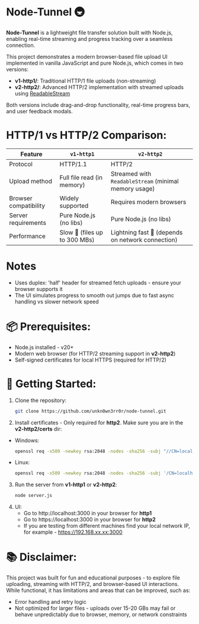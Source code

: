 # Node-Tunnel 🚇
**Node-Tunnel** is a lightweight file transfer solution built with Node.js, enabling real-time streaming and progress tracking over a seamless connection.

This project demonstrates a modern browser-based file upload UI implemented in vanilla JavaScript and pure Node.js, which comes in two versions:
- **v1-http1/**: Traditional HTTP/1 file uploads (non-streaming)
- **v2-http2/**: Advanced HTTP/2 implementation with streamed uploads using [ReadableStream](https://streams.spec.whatwg.org/)
  
Both versions include drag-and-drop functionality, real-time progress bars, and user feedback modals.

# HTTP/1 vs HTTP/2 Comparison:


| Feature                          | `v1-http1`                       | `v2-http2`                                                |
|----------------------------------|----------------------------------|-----------------------------------------------------------|
| Protocol                         | HTTP/1.1                         | HTTP/2                                                    |
| Upload method                    | Full file read (in memory)       | Streamed with `ReadableStream` (minimal memory usage)     |
| Browser compatibility            | Widely supported                 | Requires modern browsers                                  |
| Server requirements              | Pure Node.js (no libs)           | Pure Node.js (no libs)                                    |
| Performance                      | Slow 🐢 (files up to 300 MBs)    | Lightning fast  🚈  (depends on network connection)      |


# Notes
- Uses duplex: 'half' header for streamed fetch uploads - ensure your browser supports it
- The UI simulates progress to smooth out jumps due to fast async handling vs slower network speed

# 📦 Prerequisites:
- Node.js installed - v20+
- Modern web browser (for HTTP/2 streaming support in **v2-http2**)
- Self-signed certificates for local HTTPS (required for HTTP/2)

# 🚀 Getting Started:

1. Clone the repository:
   ```bash
   git clone https://github.com/unkn0wn3rr0r/node-tunnel.git
2. Install certificates - Only required for **http2**. Make sure you are in the **v2-http2/certs** dir:

- Windows:
   ```bash
   openssl req -x509 -newkey rsa:2048 -nodes -sha256 -subj "//CN=localhost" -keyout localhost-privkey.pem -out localhost-cert.pem
   ```
- Linux:
   ```bash
   openssl req -x509 -newkey rsa:2048 -nodes -sha256 -subj '/CN=localhost' -keyout localhost-privkey.pem -out localhost-cert.pem
3. Run the server from **v1-http1** or **v2-http2**:
   ```bash
   node server.js
4. UI:
   - Go to http://localhost:3000 in your browser for **http1**
   - Go to https://localhost:3000 in your browser for **http2**
   - If you are testing from different machines find your local network IP, for example - https://192.168.xx.xx:3000

# 📚 Disclaimer:
This project was built for fun and educational purposes - to explore file uploading, streaming with HTTP/2, and browser-based UI interactions.
While functional, it has limitations and areas that can be improved, such as:
- Error handling and retry logic
- Not optimized for larger files - uploads over 15-20 GBs may fail or behave unpredictably due to browser, memory, or network constraints
